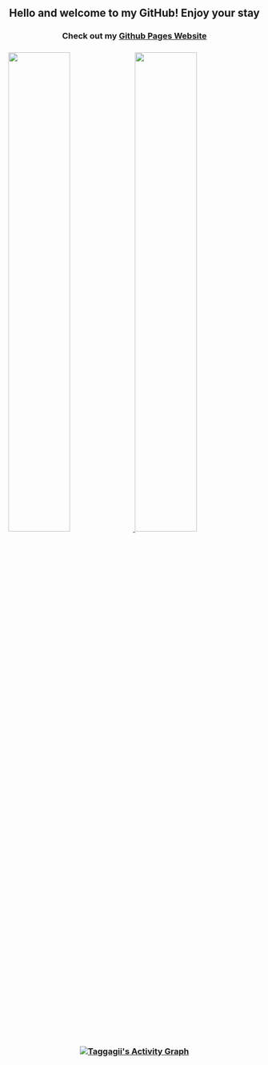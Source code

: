<div align = "center">
  <h2>Hello and welcome to my GitHub! Enjoy your stay</h2>
  <h3>Check out my <a href = "https://taggagii.github.io/" target = "_blank">Github Pages Website</a><h3>

    
<p align="left">
  <a href="https://taggagii.github.io/">
  <img width="49.5%" src="https://github-readme-stats.vercel.app/api?username=Taggagii&show_icons=true&theme=gruvbox&hide_border=true" />
    <img width="49.5%" src="https://github-readme-streak-stats.herokuapp.com/?user=Taggagii&theme=gruvbox&hide_border=true" />
  </a>
</p>
<br>

[![Taggagii's Activity Graph](https://activity-graph.herokuapp.com/graph?username=Taggagii&theme=gruvbox&bg_color=282828&hide_border=true&line=d1a01f&point=c58545)](https://taggagii.github.io)
